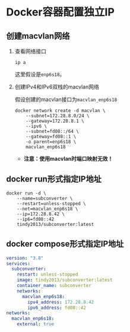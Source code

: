 # Docker容器配置独立IP

## 创建macvlan网络

1. 查看网络接口

    ```shell
    ip a
    ```

    这里假设是`enp6s18`。

1. 创建IPv4和IPv6双栈的macvlan网络

    假设创建的macvlan接口为`macvlan_enp6s18`

    ```shell
    docker network create -d macvlan \
        --subnet=172.28.8.0/24 \
        --gateway=172.28.8.1 \
        --ipv6 \
        --subnet=fd08::/64 \
        --gateway=fd08::1 \
        -o parent=enp6s18 \
        macvlan_enp6s18
    ```

    + **注意：使用macvlan时端口映射无效！**

## docker run形式指定IP地址

```shell
docker run -d \
    --name=subconverter \
    --restart=unless-stopped \
    --net=macvlan_enp6s18 \
    --ip=172.28.8.42 \
    --ip6=fd08::42
    tindy2013/subconverter:latest
```

## docker compose形式指定IP地址

```yml
version: "3.8"
services:
  subconverter:
    restart: unless-stopped
    image: tindy2013/subconverter:latest
    container_name: subconverter
    networks:
      macvlan_enp6s18:
        ipv4_address: 172.28.8.42
        ipv6_address: fd08::42
networks:
  macvlan_enp6s18:
    external: true
```
